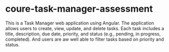 # coure-task-manager-assessment
This is a Task Manager web application using Angular. The application allows users to create, view, update, and delete tasks. Each task includes a title, description, due date, priority, and status (e.g., pending, in progress, completed). And users are aw well able to filter tasks based on priority and status.
